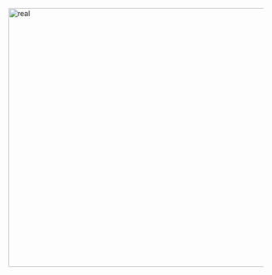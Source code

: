 <a href="https://killa.digital/user/ronnysprinkles"><img align="left" src="https://killa.digital/card/909725127021296863.png?scale=2" alt="real" width="512"/></a>
